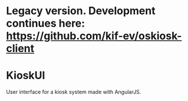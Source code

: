 # Legacy version. Development continues here: https://github.com/kif-ev/oskiosk-client

# KioskUI

User interface for a kiosk system made with AngularJS.
